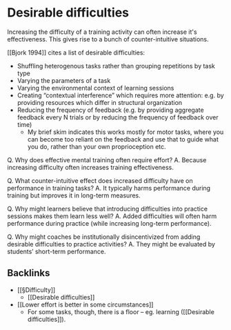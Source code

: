 # Desirable difficulties
Increasing the difficulty of a training activity can often increase it's effectiveness. This gives rise to a bunch of counter-intuitive situations.

[[Bjork 1994]] cites a list of desirable difficulties:

* Shuffling heterogenous tasks rather than grouping repetitions by task type
* Varying the parameters of a task
* Varying the environmental context of learning sessions
* Creating “contextual interference” which requires more attention: e.g. by providing resources which differ in structural organization
* Reducing the frequency of feedback (e.g. by providing aggregate feedback every N trials or by reducing the frequency of feedback over time)
	* My brief skim indicates this works mostly for motor tasks, where you can become too reliant on the feedback and use that to guide what you do, rather than your own proprioception etc.

Q. Why does effective mental training often require effort?
A. Because increasing difficulty often increases training effectiveness.

Q. What counter-intuitive effect does increased difficulty have on performance in training tasks?
A. It typically harms performance during training but improves it in long-term measures.

Q. Why might learners believe that introducing difficulties into practice sessions makes them learn less well?
A. Added difficulties will often harm performance during practice (while increasing long-term performance).

Q. Why might coaches be institutionally disincentivized from adding desirable difficulties to practice activities?
A. They might be evaluated by students’ short-term performance.

## Backlinks
* [[§Difficulty]]
	* [[Desirable difficulties]]
* [[Lower effort is better in some circumstances]]
	* For some tasks, though, there is a floor – eg. learning ([[Desirable difficulties]]).

<!-- #Life -->

<!-- {BearID:7E0A9C40-8D06-4187-BD6C-0794AA9B5A31-15756-00001303507AAD11} -->
